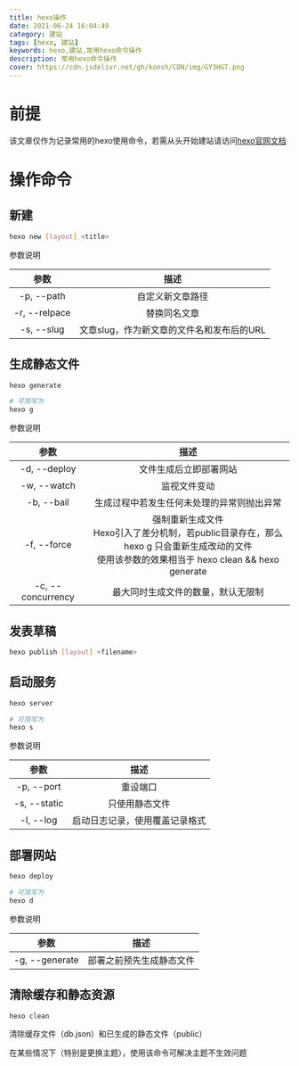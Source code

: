 ```yaml
---
title: hexo操作
date: 2021-06-24 16:04:49
category: 建站
tags: [hexo, 建站]
keywords: hexo,建站,常用hexo命令操作
description: 常用hexo命令操作
cover: https://cdn.jsdelivr.net/gh/konsh/CDN/img/GY3HGT.png
---
```


# 前提
该文章仅作为记录常用的hexo使用命令，若需从头开始建站请访问[hexo官网文档](https://hexo.io/zh-cn/docs/)

# 操作命令
## 新建
```sh
hexo new [layout] <title>
```
参数说明

参数 | 描述
:-:|:-:
-p, --path | 自定义新文章路径
-r, --relpace | 替换同名文章
-s, --slug | 文章slug，作为新文章的文件名和发布后的URL

## 生成静态文件
```sh
hexo generate

# 可简写为
hexo g  
```
参数说明

参数 | 描述
:-:|:-:
-d, --deploy | 文件生成后立即部署网站
-w, --watch | 监视文件变动
-b, --bail | 生成过程中若发生任何未处理的异常则抛出异常
-f, --force | 强制重新生成文件<br>Hexo引入了差分机制，若public目录存在，那么hexo g 只会重新生成改动的文件<br>使用该参数的效果相当于 hexo clean && hexo generate
-c, --concurrency | 最大同时生成文件的数量，默认无限制

## 发表草稿
```sh
hexo publish [layout] <filename>
```

## 启动服务
```sh
hexo server

# 可简写为
hexo s
```
参数说明

参数 | 描述
:-:|:-:
-p, --port | 重设端口
-s, --static | 只使用静态文件
-l, --log | 启动日志记录，使用覆盖记录格式

## 部署网站
```sh
hexo deploy

# 可简写为
hexo d
```
参数说明

参数 | 描述
:-:|:-:
-g, --generate | 部署之前预先生成静态文件

## 清除缓存和静态资源
```sh
hexo clean
```
清除缓存文件（db.json）和已生成的静态文件（public）

在某些情况下（特别是更换主题），使用该命令可解决主题不生效问题
